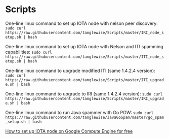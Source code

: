 # Scripts

One-line linux command to set up IOTA node with nelson peer discovery:
`sudo curl https://raw.githubusercontent.com/tanglewise/Scripts/master/IRI_node_setup.sh | bash`

One-line linux command to set up IOTA node with Nelson and ITI spamming capabilities:
`sudo curl https://raw.githubusercontent.com/tanglewise/Scripts/master/ITI_node_setup.sh | bash`

One-line linux command to upgrade modified ITI (same 1.4.2.4 version):
`sudo curl https://raw.githubusercontent.com/tanglewise/Scripts/master/ITI_upgrade.sh | bash`

One-line linux command to upgrade to IRI (same 1.4.2.4 version):
`sudo curl https://raw.githubusercontent.com/tanglewise/Scripts/master/IRI_upgrade.sh | bash`

One-line linux command to run Java spammer with Go POW:
`sudo curl https://raw.githubusercontent.com/tanglewise/JavaGoSpam/master/go_spam_setup.sh | bash`

[How to set up IOTA node on Google Compute Engine for free](https://github.com/tanglewise/Tutorials/blob/master/google_compute_node_setup.md)
